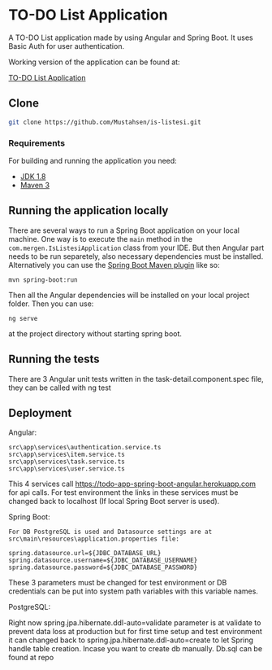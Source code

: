 # TO-DO List Application

A TO-DO List application made by using Angular and Spring Boot. It uses Basic Auth for user authentication.

Working version of the application can be found at:

[TO-DO List Application](https://todo-app-spring-boot-angular.herokuapp.com/)

## Clone

```sh
git clone https://github.com/Mustahsen/is-listesi.git
```

### Requirements

For building and running the application you need:

- [JDK 1.8](http://www.oracle.com/technetwork/java/javase/downloads/jdk8-downloads-2133151.html)
- [Maven 3](https://maven.apache.org)

## Running the application locally

There are several ways to run a Spring Boot application on your local machine. One way is to execute the `main` method in the `com.mergen.IsListesiApplication` class from your IDE. But then Angular part needs to be run separetely, also necessary dependencies must be installed. Alternatively you can use the [Spring Boot Maven plugin](https://docs.spring.io/spring-boot/docs/current/reference/html/build-tool-plugins-maven-plugin.html) like so:

```shell
mvn spring-boot:run
```

Then all the Angular dependencies will be installed on your local project folder. Then you can use:

```shell
ng serve
```

at the project directory without starting spring boot.

## Running the tests

There are 3 Angular unit tests written in the task-detail.component.spec file, they can be called with ng test

## Deployment

Angular:
	
	src\app\services\authentication.service.ts
	src\app\services\item.service.ts
	src\app\services\task.service.ts
	src\app\services\user.service.ts

This 4 services call https://todo-app-spring-boot-angular.herokuapp.com for api calls. For test environment the links in these services must be changed back to localhost (If local Spring Boot server is used).

Spring Boot:

	For DB PostgreSQL is used and Datasource settings are at src\main\resources\application.properties file:

	spring.datasource.url=${JDBC_DATABASE_URL}
	spring.datasource.username=${JDBC_DATABASE_USERNAME}
	spring.datasource.password=${JDBC_DATABASE_PASSWORD}

These 3 parameters must be changed for test environment or DB credentials can be put into system path variables with this variable names.

PostgreSQL:

Right now spring.jpa.hibernate.ddl-auto=validate parameter is at validate to prevent data loss at production but for first time setup and test environment it can changed back to spring.jpa.hibernate.ddl-auto=create to let Spring handle table creation. Incase you want to create db manually. Db.sql can be found at repo
